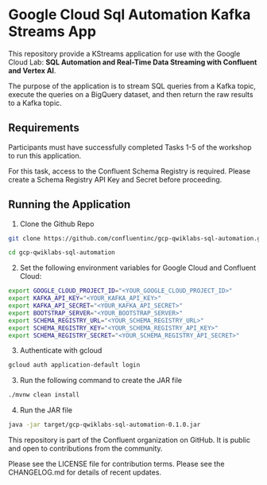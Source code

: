 # Google Cloud Sql Automation Kafka Streams App

This repository provide a KStreams application for use with the Google Cloud Lab: **SQL Automation and Real-Time Data Streaming with Confluent and Vertex AI**.

The purpose of the application is to stream SQL queries from a Kafka topic, execute the queries on a BigQuery dataset, and then return the raw results to a Kafka topic.

## Requirements

Participants must have successfully completed Tasks 1-5 of the workshop to run this application.

For this task, access to the Confluent Schema Registry is required. Please create a Schema Registry API Key and Secret before proceeding.

## Running the Application

1. Clone the Github Repo

```bash
git clone https://github.com/confluentinc/gcp-qwiklabs-sql-automation.git
```

```bash
cd gcp-qwiklabs-sql-automation
```

2. Set the following environment variables for Google Cloud and Confluent Cloud:

```bash
export GOOGLE_CLOUD_PROJECT_ID="<YOUR_GOOGLE_CLOUD_PROJECT_ID>"
export KAFKA_API_KEY="<YOUR_KAFKA_API_KEY>"
export KAFKA_API_SECRET="<YOUR_KAFKA_API_SECRET>"
export BOOTSTRAP_SERVER="<YOUR_BOOTSTRAP_SERVER>"
export SCHEMA_REGISTRY_URL="<YOUR_SCHEMA_REGISTRY_URL>"
export SCHEMA_REGISTRY_KEY="<YOUR_SCHEMA_REGISTRY_API_KEY>"
export SCHEMA_REGISTRY_SECRET="<YOUR_SCHEMA_REGISTRY_API_SECRET>"
```

3. Authenticate with gcloud

```bash
gcloud auth application-default login
```

3. Run the following command to create the JAR file

```bash
./mvnw clean install
```

4. Run the JAR file

```bash
java -jar target/gcp-qwiklabs-sql-automation-0.1.0.jar
```

This repository is part of the Confluent organization on GitHub.
It is public and open to contributions from the community.

Please see the LICENSE file for contribution terms.
Please see the CHANGELOG.md for details of recent updates.
